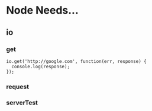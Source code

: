 Node Needs...
=============

io
--

### get

    io.get('http://google.com', function(err, response) {
      console.log(response);
    });

### request



### serverTest


